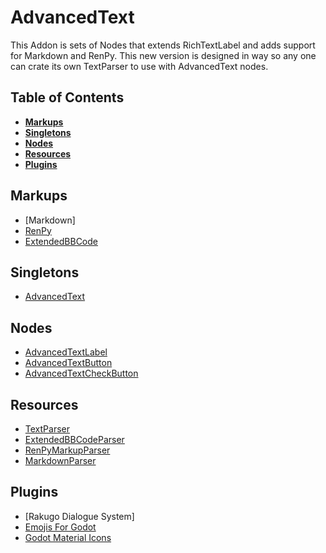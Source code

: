 # AdvancedText

This Addon is sets of Nodes that extends RichTextLabel and adds support for Markdown and RenPy.
This new version is designed in way so any one can crate its own TextParser to use with AdvancedText nodes.

## Table of Contents
- [**Markups**](#markups)
- [**Singletons**](#singletons)
- [**Nodes**](#nodes)
- [**Resources**](#resources)
- [**Plugins**](#plugins)

## Markups

- [Markdown]
- [RenPy][RenPy]
- [ExtendedBBCode][ExtendedBBCode]

## Singletons

- [AdvancedText]

## Nodes

- [AdvancedTextLabel][AdvancedTextLabel]
- [AdvancedTextButton][AdvancedTextButton]
- [AdvancedTextCheckButton][AdvancedTextCheckButton]

## Resources

- [TextParser][TextParser]
- [ExtendedBBCodeParser][ExtendedBBCodeParser]
- [RenPyMarkupParser][RenPyMarkupParser]
- [MarkdownParser][MarkdownParser]

## Plugins

- [Rakugo Dialogue System]
- [Emojis For Godot][Emojis For Godot]
- [Godot Material Icons][Godot Material Icons]

<!-- [Markdown]: -->

<!-- [Rakugo Dialogue System]:  -->

[AdvancedText]: AdvancedText.md
[RenPy]: Renpy.md
[ExtendedBBCode]: ExtendedBBCode.md
[AdvancedTextLabel]: AdvancedTextLabel.md
[AdvancedTextButton]: AdvancedTextButton.md
[AdvancedTextCheckButton]: AdvancedTextCheckButton.md
[TextParser]: TextParser.md
[ExtendedBBCodeParser]: ExtendedBBCodeParser.md
[RenPyMarkup]: RenPyMarkupParser.md
[MarkdownParser]: MarkdownParser.md
[Emojis For Godot]: Emojis.md
[Godot Material Icons]: Icons.md
[ExtendedBBCodeParser]: ExtendedBBCodeParser.md
[RenPyMarkupParser]: RenPyMarkupParser.md
[MarkdownParser]: MarkdownParser.md
